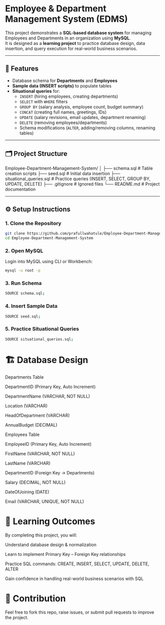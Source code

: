 # Employee & Department Management System (EDMS)

This project demonstrates a **SQL-based database system** for managing Employees and Departments in an organization using **MySQL**.  
It is designed as a **learning project** to practice database design, data insertion, and query execution for real-world business scenarios.

---

## 📌 Features
- Database schema for **Departments** and **Employees**
- **Sample data (INSERT scripts)** to populate tables
- **Situational queries** for:
  - `INSERT` (hiring employees, creating departments)
  - `SELECT` with `WHERE` filters
  - `GROUP BY` (salary analysis, employee count, budget summary)
  - `CONCAT` (creating full names, greetings, IDs)
  - `UPDATE` (salary revisions, email updates, department renaming)
  - `DELETE` (removing employees/departments)
  - Schema modifications (`ALTER`, adding/removing columns, renaming tables)

---

## 🗂️ Project Structure
Employee-Department-Management-System/
│
├── schema.sql # Table creation scripts
├── seed.sql # Initial data insertion
├── situational_queries.sql # Practice queries (INSERT, SELECT, GROUP BY, UPDATE, DELETE)
├── .gitignore # Ignored files
└── README.md # Project documentation


---

## ⚙️ Setup Instructions

### 1. Clone the Repository
```bash
git clone https://github.com/prafullwahatule/Employee-Department-Management-System.git
cd Employee-Department-Management-System
```

### 2. Open MySQL

Login into MySQL using CLI or Workbench:
```bash
mysql -u root -p
```

### 3. Run Schema
```bash
SOURCE schema.sql;
```

### 4. Insert Sample Data
```bash
SOURCE seed.sql;
```

### 5. Practice Situational Queries
```bash
SOURCE situational_queries.sql;
```

# 🏗️ Database Design
Departments Table

DepartmentID (Primary Key, Auto Increment)

DepartmentName (VARCHAR, NOT NULL)

Location (VARCHAR)

HeadOfDepartment (VARCHAR)

AnnualBudget (DECIMAL)

Employees Table

EmployeeID (Primary Key, Auto Increment)

FirstName (VARCHAR, NOT NULL)

LastName (VARCHAR)

DepartmentID (Foreign Key → Departments)

Salary (DECIMAL, NOT NULL)

DateOfJoining (DATE)

Email (VARCHAR, UNIQUE, NOT NULL)

# 🎯 Learning Outcomes

By completing this project, you will:

Understand database design & normalization

Learn to implement Primary Key – Foreign Key relationships

Practice SQL commands: CREATE, INSERT, SELECT, UPDATE, DELETE, ALTER

Gain confidence in handling real-world business scenarios with SQL

# 🤝 Contribution

Feel free to fork this repo, raise issues, or submit pull requests to improve the project.

